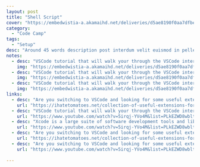 ```yaml
---
layout: post
title: "Shell Script"
cover: "https://embedwistia-a.akamaihd.net/deliveries/d5ae8190f0aa7dfbe0b01f336f29d44094b967b5.jpg"
category: 
  - "Code Camp"
tags:
  - "Setup"
desc: "Around 45 words description post interdum velit euismod in pellentesque massa placerat duis ultricies lacus sed turpis tincidunt id aliquet risus feugiat in ante metus dictum at tempor commodo ullamcorper a lacus vestibulum sed arcu non odio euismod lacinia at quis risus sed vulputate odio"
notes:
  - desc: "VSCode tutorial that will walk your through the VSCode interface and introduce handy keyboard shortcuts."
    img: "https://embedwistia-a.akamaihd.net/deliveries/d5ae8190f0aa7dfbe0b01f336f29d44094b967b5.jpg"
  - desc: "VSCode tutorial that will walk your through the VSCode interface and introduce handy keyboard shortcuts."
    img: "https://embedwistia-a.akamaihd.net/deliveries/d5ae8190f0aa7dfbe0b01f336f29d44094b967b5.jpg"
  - desc: "VSCode tutorial that will walk your through the VSCode interface and introduce handy keyboard shortcuts."
    img: "https://embedwistia-a.akamaihd.net/deliveries/d5ae8190f0aa7dfbe0b01f336f29d44094b967b5.jpg"
links:
  - desc: "Are you switching to VSCode and looking for some useful extensions? Below is a collection of my favorite VSCode extensions."
    url: "https://ihatetomatoes.net/collection-of-useful-extensions-for-vscode/"
  - desc: "VSCode tutorial that will walk your through the VSCode interface and introduce handy keyboard shortcuts."
    url: "https://www.youtube.com/watch?v=5irqj-YVo4M&list=PLkEZWD8wbltm8T3mS7SMCpT6WlnyIP50T"
  - desc: "Xcode is a large suite of software development tools and libraries from Apple."
    url: "https://www.youtube.com/watch?v=5irqj-YVo4M&list=PLkEZWD8wbltm8T3mS7SMCpT6WlnyIP50T"
  - desc: "Are you switching to VSCode and looking for some useful extensions? Below is a collection of my favorite VSCode extensions."
    url: "https://ihatetomatoes.net/collection-of-useful-extensions-for-vscode/"
  - desc: "Are you switching to VSCode and looking for some useful extensions? Below is a collection of my favorite VSCode extensions."
    url: "https://www.youtube.com/watch?v=5irqj-YVo4M&list=PLkEZWD8wbltm8T3mS7SMCpT6WlnyIP50T"
  
---
```

